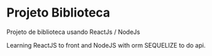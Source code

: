 # Projeto Biblioteca
Projeto de biblioteca usando ReactJs / NodeJs

Learning ReactJS to front and NodeJS with orm SEQUELIZE to do api.
